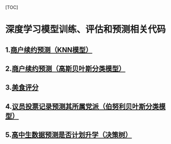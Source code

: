 


[TOC]



# 深度学习模型训练、评估和预测相关代码



## 1.[商户续约预测（KNN模型）](./商户续约预测（KNN模型）)



## 2.[商户续约预测（高斯贝叶斯分类模型）](./商户续约预测（高斯贝叶斯分类模型）)



## 3.[美食评分](./美食评分)



## 4.[议员投票记录预测其所属党派（伯努利贝叶斯分类模型）](./议员投票记录预测其所属党派（伯努利贝叶斯分类模型）)



## 5.[高中生数据预测是否计划升学（决策树）](./高中生数据预测是否计划升学（决策树）)